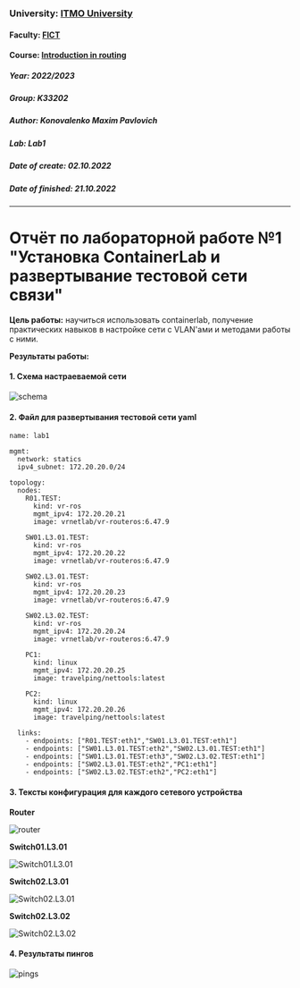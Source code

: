 ### University: [ITMO University](https://itmo.ru/ru/)

#### Faculty: [FICT](https://fict.itmo.ru)

#### Course: [Introduction in routing](https://github.com/itmo-ict-faculty/introduction-in-routing)

##### Year: 2022/2023

##### Group: K33202

##### Author: Konovalenko Maxim Pavlovich

##### Lab: Lab1

##### Date of create: 02.10.2022

##### Date of finished: 21.10.2022

***

# Отчёт по лабораторной работе №1 "Установка ContainerLab и развертывание тестовой сети связи"

**Цель работы:** научиться использовать containerlab, получение практических навыков в настройке сети с VLAN'ами и методами работы с ними.

**Результаты работы:**

#### 1. Схема настраеваемой сети

![schema](./assets/images/schema.jpg)

#### 2. Файл для развертывания тестовой сети yaml

```
name: lab1

mgmt:
  network: statics
  ipv4_subnet: 172.20.20.0/24

topology:
  nodes:
    R01.TEST:
      kind: vr-ros
      mgmt_ipv4: 172.20.20.21
      image: vrnetlab/vr-routeros:6.47.9

    SW01.L3.01.TEST:
      kind: vr-ros
      mgmt_ipv4: 172.20.20.22
      image: vrnetlab/vr-routeros:6.47.9

    SW02.L3.01.TEST:
      kind: vr-ros
      mgmt_ipv4: 172.20.20.23
      image: vrnetlab/vr-routeros:6.47.9

    SW02.L3.02.TEST:
      kind: vr-ros
      mgmt_ipv4: 172.20.20.24
      image: vrnetlab/vr-routeros:6.47.9

    PC1:
      kind: linux
      mgmt_ipv4: 172.20.20.25
      image: travelping/nettools:latest

    PC2:
      kind: linux
      mgmt_ipv4: 172.20.20.26
      image: travelping/nettools:latest
  
  links:
    - endpoints: ["R01.TEST:eth1","SW01.L3.01.TEST:eth1"]
    - endpoints: ["SW01.L3.01.TEST:eth2","SW02.L3.01.TEST:eth1"]
    - endpoints: ["SW01.L3.01.TEST:eth3","SW02.L3.02.TEST:eth1"]
    - endpoints: ["SW02.L3.01.TEST:eth2","PC1:eth1"]
    - endpoints: ["SW02.L3.02.TEST:eth2","PC2:eth1"]
```

#### 3. Тексты конфигурация для каждого сетевого устройства

**Router**

![router](./assets/images/Router.png)

**Switch01.L3.01**

![Switch01.L3.01](./assets/images/Switch01.L3.01.png)


**Switch02.L3.01**

![Switch02.L3.01](./assets/images/Switch02.L3.01.png)

**Switch02.L3.02**

![Switch02.L3.02](./assets/images/Switch02.L3.02.png)

#### 4. Результаты пингов

![pings](./assets/images/pings.png)
